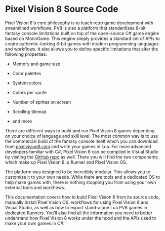 # Pixel Vision 8 Source Code

Pixel Vision 8's core philosophy is to teach retro game development with streamlined workflows. PV8 is also a platform that standardizes 8-bit fantasy console limitations built on top of the open-source C# game engine based on MonoGame. This engine simply provides a standard set of APIs to create authentic-looking 8-bit games with modern programming languages and workflows. It also allows you to define specific limitations that alter the following properties:

* Memory and game size

* Color palettes 

* System colors

* Colors per sprite

* Number of sprites on screen

* Scrolling tilemap

* and more

There are different ways to build and run Pixel Vision 8 games depending on your choice of language and skill level. The most common way is to use the commercial build of the fantasy console itself which you can download from [pixelvision8.com](https://pixelvision8.com) and write your games in Lua. For more advanced developers familiar with C#, Pixel Vision 8 can be compiled in Visual Studio by visiting the [GitHub repo](https://github.com/PixelVision8) as well. There you will find the two components which make up Pixel Vision 8: a Runner and Pixel Vision OS.

The platform was designed to be incredibly modular. This allows you to customize it to your own needs. While there are tools and a dedicated OS to help make games with, there is nothing stopping you from using your own external tools and workflows.

This documentation covers how to build Pixel Vision 8 from its source code, manually install Pixel Vision OS, workflows for using Pixel Vision 8 and Visual Studio, as well as how to export stand-alone Lua PV8 games in dedicated Runners. You’ll also find all the information you need to better understand how Pixel Vision 8 works under the hood and the APIs used to make your own games in C#.

